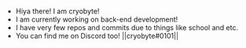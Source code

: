 - Hiya there! I am cryobyte!
- I am currently working on back-end development!
- I have very few repos and commits due to things like school and etc.
- You can find me on Discord too! ||cryobyte#0101||
